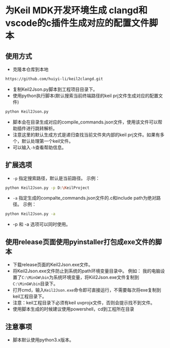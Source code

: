 # 为Keil MDK开发环境生成 clangd和vscode的c插件生成对应的配置文件脚本

## 使用方式

- 克隆本仓库到本地

``` bash
https://github.com/huiyi-li/keil2clangd.git
```

- 复制Keil2Json.py脚本到工程项目目录下。
- 使用python执行脚本(默认搜索当前终端路径的keil prj文件生成对应的配置文件)

``` bash
python Keil2Json.py
```

- 脚本会在目录生成对应的compile_commands.json文件，使用该文件可以帮助插件进行跳转解析。
- 注意这里的默认生成方式是递归查找当前文件夹内部的keil prj文件。如果有多个，默认处理第一个keil文件。
- 可以输入`-h`查看帮助信息。

## 扩展选项

- `-p` 指定搜索路径，默认是当前路径。
示例：

``` bash
python Keil2Json.py -p D:\KeilProject
```

- `-a` 指定生成的compalte_commands.json文件的.c和include path为绝对路径。
示例：

``` bash
python Keil2Json.py -a
```

- -p 和 -a 选项可以同时使用。

## 使用release页面使用pyinstaller打包成exe文件的脚本

- 下载release页面的Keil2Json.exe文件。
- 将Keil2Json.exe文件防止到系统的path环境变量目录中。
例如：
我的电脑设置了`C:\MinGW\bin`为系统环境变量，将Kiil2Json.exe文件复制到`C:\MinGW\bin`目录下。
- 打开cmd，输入`Keil2Json.exe`命令即可直接运行，不需要每次将exe复制到keil工程目录下。
- 注意：keil工程目录下必须有keil uvprojx文件，否则会提示找不到文件。
- 使用脚本生成的时候建议使用powershell，cd到工程所在目录

## 注意事项

- 脚本默认使用python3.x版本。
